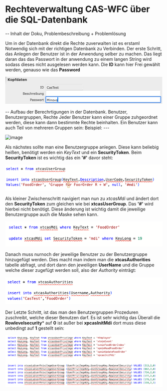 # Rechteverwaltung CAS-WFC über die SQL-Datenbank

-- Inhalt der Doku, Problembeschreibung + Problemlösung

Um in der Datenbank direkt die Rechte zuverwalten ist es erstaml Notwendig sich mit der richtigen Datenbank zu Verbinden.
Der erste Schritt, das Anlegen der Benutzer ist in der Anwendung selber zu machen. Das liegt daran das das Passwort in der anwendung zu einem langen String wird sodass dieses nicht ausgelesen werden kann.
Die **ID** kann hier Frei gewählt werden, genauso wie das **Password**

![Alt text](../adoc/images/SqlInsertCasUser.png)

-- Aufbau der Berechrtigungen in der Datenbank. Benutzer, Benutzergruppen, Rechte
Jeder Benutzer kann einer Gruppe zuhgeordnet werden, diese kann dann bestimmte Rechte beinhalten. Ein Benutzer kann auch Teil von mehreren Gruppen sein: Beispiel: ---


<img width="818" alt="image" src="https://github.com/minova-afis/aero.minova.cas/assets/20420898/61e15ef8-2e1d-4888-8231-d1621fc9d267">


Als nächstes sollte man eine Benutzergruppe anlegen. Diese kann beliebig heißen, benötigt werden ein *KeyText* und ein **SecurityToken**. Beim **SecurityToken** ist es wichtig das ein **'#'** davor steht:

![image::images/SqlInsertCasUserGroup.png\[\]](../adoc/images/SqlInsertCasUserGroup.png)

Als kleiner Zwischenschritt navigiert man nun zu *xtcasMdi* und ändert dort den **SecurityToken** zum gleichen wie bei **xtcasUserGroup**. Das **'#'** wird hierbei nicht benötigt. Diese änderung ist wichtig damit die jeweilige Benutzergruppe auch die Maske sehen kann. 

![image::images/SqlInsertMdi.png\[\]](../adoc/images/SqlInsertMdi.png)

Danach muss nurnoch der jeweilige Benutzer zu der Benutzergruppe hinzugefügt werden. Dies macht man indem man die **xtcasAuthorities** tabelle abfragt, und dort dann den jeweiligen **UserName** und die Gruppe welche dieser zugefügt werden soll, also der *Authority* einträgt:

![image::images/SqlInsertAuthority.png\[\]](../adoc/images/SqlInsertAuthority.png)

Der Letzte Schritt, ist das man den Benutzergruppen Prozeduren zuschreibt, welche dieser Benutzen darf. Es ist sehr wichtig das Überall die **Rowlevelsecurity*** auf **0** ist außer bei **xpcasInitMdi** dort muss diese unbedingt auf **1** gestellt sein:

![image::images/SqlInsertPrivilege.png\[\]](../adoc/images/SqlInsertPrivilege.png)
